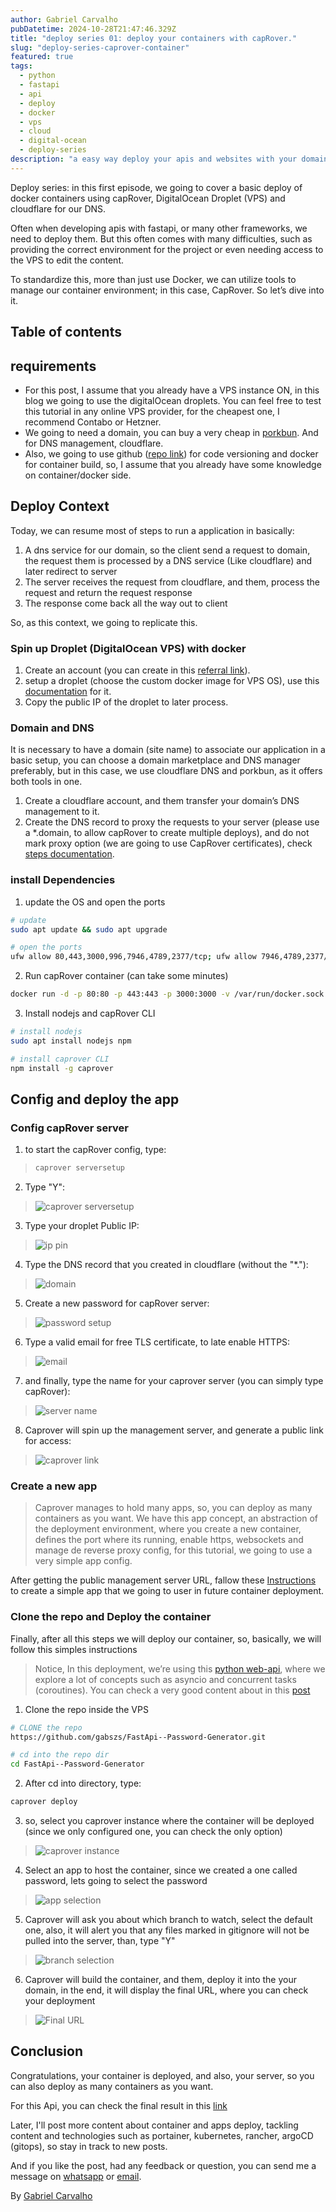 ```yaml
---
author: Gabriel Carvalho
pubDatetime: 2024-10-28T21:47:46.329Z
title: "deploy series 01: deploy your containers with capRover."
slug: "deploy-series-caprover-container"
featured: true
tags:
  - python
  - fastapi
  - api
  - deploy
  - docker
  - vps
  - cloud
  - digital-ocean
  - deploy-series
description: "a easy way deploy your apis and websites with your domain"
---
```


Deploy series: in this first episode, we going to cover a basic deploy of docker containers using capRover, DigitalOcean Droplet (VPS) and cloudflare for our DNS. 

Often when developing apis with fastapi, or many other frameworks, we need to deploy them. But this often comes with many difficulties, such as providing the correct environment for the project or even needing access to the VPS to edit the content.

To standardize this, more than just use Docker, we can utilize tools to manage our container environment; in this case, CapRover. So let’s dive into it.

## Table of contents
## requirements

- For this post, I assume that you already have a VPS instance ON, in this blog we going to use the digitalOcean droplets. You can feel free to test this tutorial in any online VPS provider, for the cheapest one, I recommend Contabo or Hetzner.
- We going to need a domain, you can buy a very cheap in [porkbun](https://porkbun.com). And for DNS management, cloudflare.
- Also, we going to use github ([repo link](https://github.com/gabszs/FastApi--Password-Generator)) for code versioning and docker for container build, so, I assume that you already have some knowledge on container/docker side.

## Deploy Context

Today, we can resume most of steps to run a application in basically:
1. A dns service for our domain, so the client send a request to domain, the request them is processed by a DNS service (Like cloudflare) and later redirect to server
2. The server receives the request from cloudflare, and them, process the request and return the request response
3. The response come back all the way out to client

So, as this context, we going to replicate this.

### Spin up Droplet (DigitalOcean VPS) with docker

1. Create an account (you can create in this [referral link](https://m.do.co/c/92bca1da1ad7)).
2. setup a droplet (choose the custom docker image for VPS OS), use this [documentation](https://app.tango.us/app/workflow/Setting-Up-a-Docker-Droplet-on-DigitalOcean-a093884a58144dab8b39c656406710d2) for it.
3. Copy the public IP of the droplet to later process.

### Domain and DNS

It is necessary to have a domain (site name) to associate our application in a basic setup, you can choose a domain marketplace and DNS manager preferably, but in this case, we use cloudflare DNS and porkbun, as it offers both tools in one.

1. Create a cloudflare account, and them transfer your domain’s DNS management to it.
2. Create the DNS record to proxy the requests to your server (please use a *.domain, to allow capRover to create multiple deploys),  and do not mark proxy option (we are going to use CapRover certificates), check [steps documentation](https://app.tango.us/app/workflow/Adding-a-DNS-Record-for-Subdomain-on-Cloudflare-111369d12915453d9c6c7f5eaf24bd50).


### install Dependencies

1. update the OS and open the ports
```bash
# update
sudo apt update && sudo apt upgrade

# open the ports
ufw allow 80,443,3000,996,7946,4789,2377/tcp; ufw allow 7946,4789,2377/udp;
```
2. Run capRover container (can take some minutes)
```bash
docker run -d -p 80:80 -p 443:443 -p 3000:3000 -v /var/run/docker.sock:/var/run/docker.sock -v /captain:/captain -e ACCEPTED_TERMS=true caprover/caprover
```
3. Install nodejs and capRover CLI
```bash
# install nodejs
sudo apt install nodejs npm

# install caprover CLI
npm install -g caprover
```

## Config and deploy the app

### Config capRover server

1. to start the capRover config, type:
>```bash
>caprover serversetup
>```

2. Type "Y":
> ![caprover serversetup](https://miro.medium.com/v2/resize:fit:1400/format:webp/0*kyjYCXcyS7JUo8xw.png)

3. Type your droplet Public IP:
> ![ip pin](https://miro.medium.com/v2/resize:fit:1400/format:webp/0*Wc97-DGcyNUeeyYI.png)

4. Type the DNS record that you created in cloudflare (without the "*."):
> ![domain](https://miro.medium.com/v2/resize:fit:1400/format:webp/0*a1vypF6WDcSIKXIr.png)

5. Create a new password for capRover server:
> ![password setup](https://miro.medium.com/v2/resize:fit:1400/format:webp/0*S53YmcIhbH-KcGWr.png)

6. Type a valid email for free TLS certificate, to late enable HTTPS:
> ![email](https://miro.medium.com/v2/resize:fit:1400/format:webp/0*7i-APsDKqnksNe2o.png)

7. and finally, type the name for your caprover server (you can simply type capRover):
> ![server name](https://miro.medium.com/v2/resize:fit:1400/format:webp/0*QTrMtb2uUSr11kyw.png)

8. Caprover will spin up the management server, and generate a public link for access:
> ![caprover link](https://miro.medium.com/v2/resize:fit:1400/format:webp/0*HkXAJWFb9vPpwUWZ.jpeg)

### Create a new app

> Caprover manages to hold many apps, so, you can deploy as many containers as you want. We have this app concept, an abstraction of the deployment environment, where you create a new container, defines the port where its running, enable https, websockets and manage de reverse proxy config, for this tutorial, we going to use a very simple app config.

After getting the public management server URL, fallow these [Instructions](https://app.tango.us/app/workflow/Setting-Up-a-APP-in-capRover-373f60dd1afb45eeb0c7f050835da8ec) to create a simple app that we going to user in future container deployment.

### Clone the repo and Deploy the container

Finally, after all this steps we will deploy our container, so, basically, we will follow this simples instructions

> Notice, In this deployment, we’re using this [python web-api](https://github.com/gabszs/FastApi--Password-Generator), where we explore a lot of concepts such as asyncio and concurrent tasks (coroutines). You can check a very good content about in this [post](https://gabrielcarvalho.dev/posts/introduction-to-asyncio-gather/#context) 

1. Clone the repo inside the VPS
```bash
# CLONE the repo
https://github.com/gabszs/FastApi--Password-Generator.git

# cd into the repo dir
cd FastApi--Password-Generator

```
2. After cd into directory, type:
```bash
caprover deploy
```
3. so, select you caprover instance where the container will be deployed (since we only configured one, you can check the only option)
> ![caprover instance](https://miro.medium.com/v2/resize:fit:1400/format:webp/0*o2P9d5VTYQBq0uud.png)

4. Select an app to host the container, since we created a one called password, lets going to select the password
> ![app selection](https://miro.medium.com/v2/resize:fit:1400/format:webp/0*1cnClAb7Z_JtWUPb.png) 

5. Caprover will ask you about which branch to watch, select the default one, also, it will alert you that any files marked in gitignore will not be pulled into the server, than, type "Y"
> ![branch selection](https://miro.medium.com/v2/resize:fit:1400/format:webp/0*t3z9FMkv9SAlnCZb.png)

6. Caprover will build the container, and them, deploy it into the your domain, in the end, it will display the final URL, where you can check your deployment
> ![Final URL](https://miro.medium.com/v2/resize:fit:1212/format:webp/0*mwo2-Xurzsx-z926.png)


## Conclusion

Congratulations, your container is deployed, and also, your server, so you can also deploy as many containers as you want.

For this Api, you can check the final result in this [link](https://password-svc.portfile.dev/docs)

Later, I'll post more content about container and apps deploy, tackling content and technologies such as portainer, kubernetes, rancher, argoCD (gitops), so stay in track to new posts. 

And if you like the post, had any feedback or question, you can send me a message on [whatsapp](https://wa.me/5511947047830) or [email](mailto:gabrielcarvalho.workk@gmail.dev).

By [Gabriel Carvalho](https://www.linkedin.com/in/gabzsz/) <br/>

